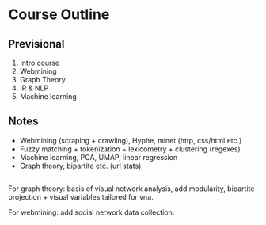 # Course Outline

## Previsional

1. Intro course
2. Webmining
3. Graph Theory
4. IR & NLP
5. Machine learning

## Notes

* Webmining (scraping + crawling), Hyphe, minet (http, css/html etc.)
* Fuzzy matching + tokenization + lexicometry + clustering (regexes)
* Machine learning, PCA, UMAP, linear regression
* Graph theory, bipartite etc. (url stats)

---

For graph theory: basis of visual network analysis, add modularity, bipartite projection + visual variables tailored for vna.

For webmining: add social network data collection.
